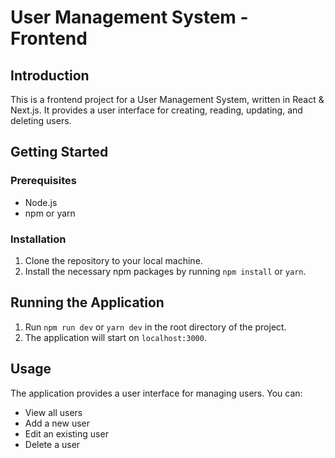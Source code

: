 # User Management System - Frontend

## Introduction

This is a frontend project for a User Management System, written in React & Next.js. It provides a user interface for creating, reading, updating, and deleting users.

## Getting Started

### Prerequisites

- Node.js
- npm or yarn

### Installation

1. Clone the repository to your local machine.
2. Install the necessary npm packages by running `npm install` or `yarn`.

## Running the Application

1. Run `npm run dev` or `yarn dev` in the root directory of the project.
2. The application will start on `localhost:3000`.

## Usage

The application provides a user interface for managing users. You can:

- View all users
- Add a new user
- Edit an existing user
- Delete a user
